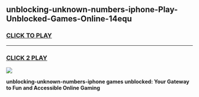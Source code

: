 
## unblocking-unknown-numbers-iphone-Play-Unblocked-Games-Online-14equ
<h3>
<a href="https://premium76.site?title=unblocking-unknown-numbers-iphone&ref=25A">CLICK TO PLAY</a></h3>
<hr>

<h3>
<a href="https://premium76.site?title=unblocking-unknown-numbers-iphone&ref=25A">CLICK 2 PLAY</a>
  
</h3>

<a href="https://premium76.site?title=unblocking-unknown-numbers-iphone&ref=25A"><img src="https://clearcache.store/games.png"></a>


**unblocking-unknown-numbers-iphone games unblocked: Your Gateway to Fun and Accessible Online Gaming**
